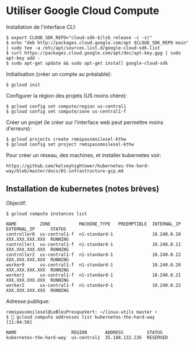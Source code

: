 # Utiliser Google Cloud Compute

Installation de l'interface CLI:

    $ export CLOUD_SDK_REPO="cloud-sdk-$(lsb_release -c -s)"
    $ echo "deb http://packages.cloud.google.com/apt $CLOUD_SDK_REPO main" | sudo tee -a /etc/apt/sources.list.d/google-cloud-sdk.list
    $ curl https://packages.cloud.google.com/apt/doc/apt-key.gpg | sudo apt-key add -
    $ sudo apt-get update && sudo apt-get install google-cloud-sdk

Initialisation (créer un compte au préalable):

    $ gcloud init

Configurer la région des projets (US moins chère):

    $ gcloud config set compute/region us-central1
    $ gcloud config set compute/zone us-central1-f
 
Créer un projet (le créer sur l'interface web peut permettre moins d'erreurs):

    $ gcloud projects create remipassmoilesel-kthw
    $ gcloud config set project remipassmoilesel-kthw
    
Pour créer un réseau, des machines, et installer kubernetes voir:

    https://github.com/kelseyhightower/kubernetes-the-hard-way/blob/master/docs/01-infrastructure-gcp.md
    
## Installation de kubernetes (notes brèves)

Objectif:

    $ gcloud compute instances list
    
    NAME         ZONE           MACHINE_TYPE   PREEMPTIBLE  INTERNAL_IP  EXTERNAL_IP      STATUS
    controller0  us-central1-f  n1-standard-1               10.240.0.10  XXX.XXX.XXX.XXX  RUNNING
    controller1  us-central1-f  n1-standard-1               10.240.0.11  XXX.XXX.XXX.XXX  RUNNING
    controller2  us-central1-f  n1-standard-1               10.240.0.12  XXX.XXX.XXX.XXX  RUNNING
    worker0      us-central1-f  n1-standard-1               10.240.0.20  XXX.XXX.XXX.XXX  RUNNING
    worker1      us-central1-f  n1-standard-1               10.240.0.21  XXX.XXX.XXX.XXX  RUNNING
    worker2      us-central1-f  n1-standard-1               10.240.0.22  XXX.XXX.XXX.XXX  RUNNING

Adresse publique:

    remipassmoilesel@LeBleuPresqueVert: ~/linux-utils master ⚡
    $ 🐼 gcloud compute addresses list kubernetes-the-hard-way                                                                                                                           [11:04:50]
    
    NAME                     REGION       ADDRESS         STATUS
    kubernetes-the-hard-way  us-central1  35.188.132.226  RESERVED


























